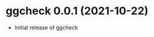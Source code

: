 <!-- NEWS.md is maintained by https://cynkra.github.io/fledge, do not edit -->

# ggcheck 0.0.1 (2021-10-22)

- Initial release of ggcheck
